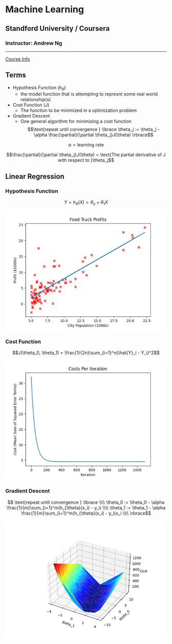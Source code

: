 # Machine Learning
## Standford University / Coursera
### Instructor: Andrew Ng
---
[Course Info](https://www.coursera.org/learn/machine-learning-course/home/info)

## Terms
- Hypothesis Function ($h_{\theta}$)
    - the model function that is attempting to represnt some real world relationship(s)
- Cost Function ($J$)
    - The function to be minimized in a optimization problem
- Gradient Descent
    - One general algorithm for minimizing a cost function
$$\text{repeat until convergence } \lbrace \theta_j := \theta_j - \alpha \frac{\partial}{\partial \theta_j}J(\theta) \rbrace$$

$$\alpha =  \text{learning rate}$$

$$\frac{\partial}{\partial \theta_j}J(\theta) = \text{The partial derivative of J with respect to }\theta_j$$ 


## Linear Regression
### Hypothesis Function
$$Y  = h_{\theta}(X)= \theta_o + \theta_1X$$
![Graph with scatter plot and linear regression](ex1_linear_regression/prediction.png)
### Cost Function
$$J(\theta_0, \theta_1) = \frac{1}{2n}\sum_{i=1}^n(\hat{Y}_i - Y_i)^2$$
![Line chart of costs going down.](ex1_linear_regression/costs_per_iteration.png)
### Gradient Descent
$$ \text{repeat until convergence } \lbrace 
    \\\\
    \theta_0 := \theta_0 - \alpha \frac{1}{m}\sum_{i=1}^m(h_{\theta}(x_i) - y_i)
    \\\\
    \theta_1 := \theta_1 - \alpha \frac{1}{m}\sum_{i=1}^m(h_{\theta}(x_i) - y_i)x_i
    \\\\
\rbrace$$
![Graph with gradient descent surface](ex1_linear_regression/gradient_descent.png)
